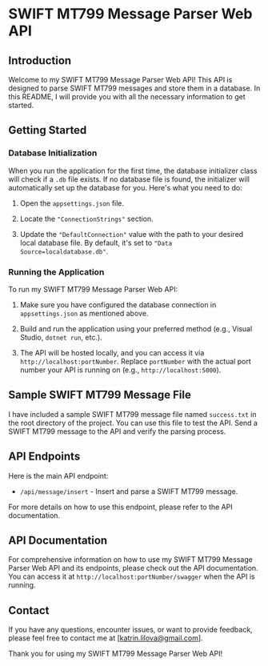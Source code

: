 # SWIFT MT799 Message Parser Web API

## Introduction

Welcome to my SWIFT MT799 Message Parser Web API! This API is designed to parse SWIFT MT799 messages and store them in a database. In this README, I will provide you with all the necessary information to get started.

## Getting Started

### Database Initialization

When you run the application for the first time, the database initializer class will check if a `.db` file exists. If no database file is found, the initializer will automatically set up the database for you. Here's what you need to do:

1. Open the `appsettings.json` file.

2. Locate the `"ConnectionStrings"` section.

3. Update the `"DefaultConnection"` value with the path to your desired local database file. By default, it's set to `"Data Source=localdatabase.db"`.

### Running the Application

To run my SWIFT MT799 Message Parser Web API:

1. Make sure you have configured the database connection in `appsettings.json` as mentioned above.

2. Build and run the application using your preferred method (e.g., Visual Studio, `dotnet run`, etc.).

3. The API will be hosted locally, and you can access it via `http://localhost:portNumber`. Replace `portNumber` with the actual port number your API is running on (e.g., `http://localhost:5000`).

## Sample SWIFT MT799 Message File

I have included a sample SWIFT MT799 message file named `success.txt` in the root directory of the project. You can use this file to test the API. Send a SWIFT MT799 message to the API and verify the parsing process.

## API Endpoints

Here is the main API endpoint:

- `/api/message/insert` - Insert and parse a SWIFT MT799 message.

For more details on how to use this endpoint, please refer to the API documentation.

## API Documentation

For comprehensive information on how to use my SWIFT MT799 Message Parser Web API and its endpoints, please check out the API documentation. You can access it at `http://localhost:portNumber/swagger` when the API is running.

## Contact

If you have any questions, encounter issues, or want to provide feedback, please feel free to contact me at [katrin.lilova@gmail.com].

Thank you for using my SWIFT MT799 Message Parser Web API!
